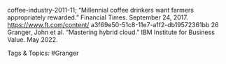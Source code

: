 coffee-industry-2011-11; “Millennial coffee drinkers 
want farmers appropriately rewarded.” Financial Times. 
September 24, 2017. https://www.ft.com/content/
a3f69e50-51c8-11e7-a1f2-db19572361bb 26  Granger, John et al. “Mastering hybrid cloud.” 
IBM Institute for Business Value. May 2022. 

   Tags & Topics:
   #Granger